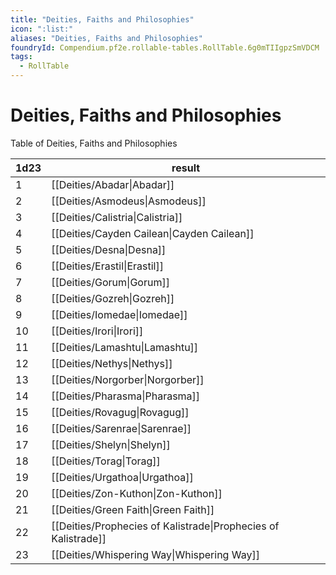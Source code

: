 ```yaml
---
title: "Deities, Faiths and Philosophies"
icon: ":list:"
aliases: "Deities, Faiths and Philosophies"
foundryId: Compendium.pf2e.rollable-tables.RollTable.6g0mTIIgpzSmVDCM
tags:
  - RollTable
---
```


# Deities, Faiths and Philosophies
Table of Deities, Faiths and Philosophies

| 1d23 | result |
|------|--------|
| 1 | [[Deities/Abadar\|Abadar]] |
| 2 | [[Deities/Asmodeus\|Asmodeus]] |
| 3 | [[Deities/Calistria\|Calistria]] |
| 4 | [[Deities/Cayden Cailean\|Cayden Cailean]] |
| 5 | [[Deities/Desna\|Desna]] |
| 6 | [[Deities/Erastil\|Erastil]] |
| 7 | [[Deities/Gorum\|Gorum]] |
| 8 | [[Deities/Gozreh\|Gozreh]] |
| 9 | [[Deities/Iomedae\|Iomedae]] |
| 10 | [[Deities/Irori\|Irori]] |
| 11 | [[Deities/Lamashtu\|Lamashtu]] |
| 12 | [[Deities/Nethys\|Nethys]] |
| 13 | [[Deities/Norgorber\|Norgorber]] |
| 14 | [[Deities/Pharasma\|Pharasma]] |
| 15 | [[Deities/Rovagug\|Rovagug]] |
| 16 | [[Deities/Sarenrae\|Sarenrae]] |
| 17 | [[Deities/Shelyn\|Shelyn]] |
| 18 | [[Deities/Torag\|Torag]] |
| 19 | [[Deities/Urgathoa\|Urgathoa]] |
| 20 | [[Deities/Zon-Kuthon\|Zon-Kuthon]] |
| 21 | [[Deities/Green Faith\|Green Faith]] |
| 22 | [[Deities/Prophecies of Kalistrade\|Prophecies of Kalistrade]] |
| 23 | [[Deities/Whispering Way\|Whispering Way]] |
